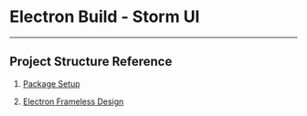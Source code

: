 # Electron Build - Storm UI


---

## Project Structure Reference

1. [Package Setup](https://mmazzarolo.com/blog/2021-08-12-building-an-electron-application-using-create-react-app/)

2. [Electron Frameless Design](https://medium.com/@onur.polattimur/electron-frameless-window-close-and-minimize-to-tray-5bab47f66f82)